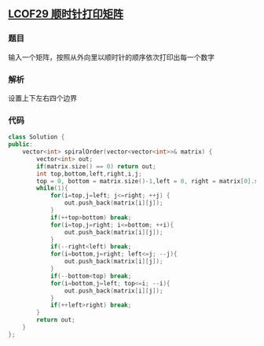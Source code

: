 ## [LCOF29 顺时针打印矩阵](https://leetcode-cn.com/problems/shun-shi-zhen-da-yin-ju-zhen-lcof/)

### 题目

输入一个矩阵，按照从外向里以顺时针的顺序依次打印出每一个数字

### 解析

设置上下左右四个边界

### 代码

```C++
class Solution {
public:
    vector<int> spiralOrder(vector<vector<int>>& matrix) {
        vector<int> out;
        if(matrix.size() == 0) return out;
        int top,bottom,left,right,i,j;
        top = 0, bottom = matrix.size()-1,left = 0, right = matrix[0].size()-1;
        while(1){
            for(i=top,j=left; j<=right; ++j) {
                out.push_back(matrix[i][j]);
            }
            if(++top>bottom) break;
            for(i=top,j=right; i<=bottom; ++i){
                out.push_back(matrix[i][j]);
            }
            if(--right<left) break;
            for(i=bottom,j=right; left<=j; --j){
                out.push_back(matrix[i][j]);
            }
            if(--bottom<top) break;
            for(i=bottom,j=left; top<=i; --i){
                out.push_back(matrix[i][j]);
            }
            if(++left>right) break;
        }
        return out;
    }
};
```

